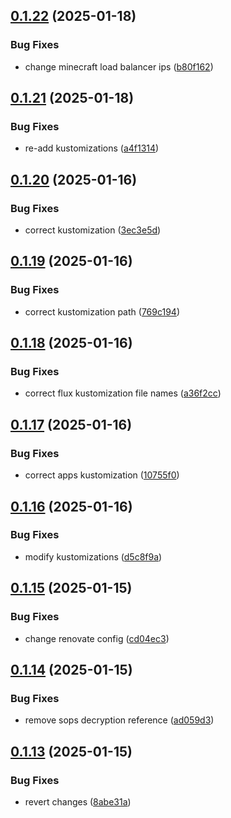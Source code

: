 ## [0.1.22](https://github.com/binary-braids/kubernetes-homelab/compare/v0.1.21...v0.1.22) (2025-01-18)


### Bug Fixes

* change minecraft load balancer ips ([b80f162](https://github.com/binary-braids/kubernetes-homelab/commit/b80f16291e9a6d1c34c1241cdaffa4f378510461))



## [0.1.21](https://github.com/binary-braids/kubernetes-homelab/compare/v0.1.20...v0.1.21) (2025-01-18)


### Bug Fixes

* re-add kustomizations ([a4f1314](https://github.com/binary-braids/kubernetes-homelab/commit/a4f1314529f307ca33cae3344a2f22b67e5c8416))



## [0.1.20](https://github.com/binary-braids/kubernetes-homelab/compare/v0.1.19...v0.1.20) (2025-01-16)


### Bug Fixes

* correct kustomization ([3ec3e5d](https://github.com/binary-braids/kubernetes-homelab/commit/3ec3e5dbc45bf0f2761a2985db1208913b0e1c0f))



## [0.1.19](https://github.com/binary-braids/kubernetes-homelab/compare/v0.1.18...v0.1.19) (2025-01-16)


### Bug Fixes

* correct kustomization path ([769c194](https://github.com/binary-braids/kubernetes-homelab/commit/769c194dfedb55a6e1a540e907efa33f9d28ac6c))



## [0.1.18](https://github.com/binary-braids/kubernetes-homelab/compare/v0.1.17...v0.1.18) (2025-01-16)


### Bug Fixes

* correct flux kustomization file names ([a36f2cc](https://github.com/binary-braids/kubernetes-homelab/commit/a36f2ccf30e92142dafbf3a5ca5767494296799b))



## [0.1.17](https://github.com/binary-braids/kubernetes-homelab/compare/v0.1.16...v0.1.17) (2025-01-16)


### Bug Fixes

* correct apps kustomization ([10755f0](https://github.com/binary-braids/kubernetes-homelab/commit/10755f0eb80d3a434edc7e0e44cf5f962569180c))



## [0.1.16](https://github.com/binary-braids/kubernetes-homelab/compare/v0.1.15...v0.1.16) (2025-01-16)


### Bug Fixes

* modify kustomizations ([d5c8f9a](https://github.com/binary-braids/kubernetes-homelab/commit/d5c8f9a290a973edf71b070c54f96800ce58d2b1))



## [0.1.15](https://github.com/binary-braids/kubernetes-homelab/compare/v0.1.14...v0.1.15) (2025-01-15)


### Bug Fixes

* change renovate config ([cd04ec3](https://github.com/binary-braids/kubernetes-homelab/commit/cd04ec3ce8fa55ef803b5ef45d776f94c123215b))



## [0.1.14](https://github.com/binary-braids/kubernetes-homelab/compare/v0.1.13...v0.1.14) (2025-01-15)


### Bug Fixes

* remove sops decryption reference ([ad059d3](https://github.com/binary-braids/kubernetes-homelab/commit/ad059d3e53a82d25cea1106aebcdc0bd30055377))



## [0.1.13](https://github.com/binary-braids/kubernetes-homelab/compare/v0.1.12...v0.1.13) (2025-01-15)


### Bug Fixes

* revert changes ([8abe31a](https://github.com/binary-braids/kubernetes-homelab/commit/8abe31a03a99f4fc5fb674243ed1cc3e4db187cc))



